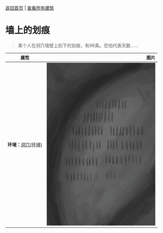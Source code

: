 [返回首页](index.md)   |  [查看所有建筑](building.md)
# 墙上的划痕  
> 某个人在洞穴墙壁上刻下的划痕，有96条。恐怕代表天数……  
  
  属性  |   图片   
 ----  |  ----:   
 **环境：**[洞穴(环境)](Env_CaveSea.md)  |  ![](Sprite/Scratchings.png)   
  
